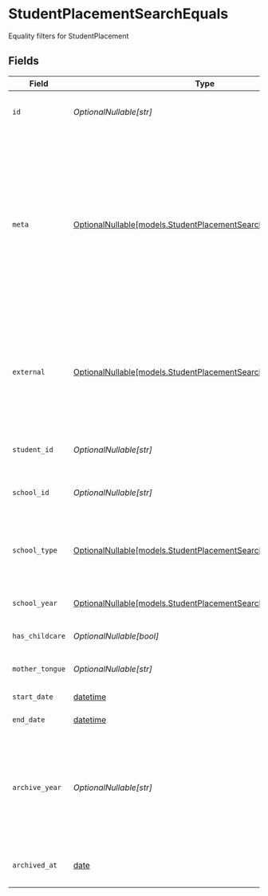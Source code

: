 # StudentPlacementSearchEquals

Equality filters for StudentPlacement


## Fields

| Field                                                                                                                                                                                  | Type                                                                                                                                                                                   | Required                                                                                                                                                                               | Description                                                                                                                                                                            | Example                                                                                                                                                                                |
| -------------------------------------------------------------------------------------------------------------------------------------------------------------------------------------- | -------------------------------------------------------------------------------------------------------------------------------------------------------------------------------------- | -------------------------------------------------------------------------------------------------------------------------------------------------------------------------------------- | -------------------------------------------------------------------------------------------------------------------------------------------------------------------------------------- | -------------------------------------------------------------------------------------------------------------------------------------------------------------------------------------- |
| `id`                                                                                                                                                                                   | *OptionalNullable[str]*                                                                                                                                                                | :heavy_minus_sign:                                                                                                                                                                     | Unique identifier for the StudentPlacement                                                                                                                                             | 123e4567-e89b-12d3-a456-426614174000                                                                                                                                                   |
| `meta`                                                                                                                                                                                 | [OptionalNullable[models.StudentPlacementSearchEqualsMeta]](../models/studentplacementsearchequalsmeta.md)                                                                             | :heavy_minus_sign:                                                                                                                                                                     | Metadata information for the StudentPlacement                                                                                                                                          | {<br/>"createdAt": "2024-01-15T10:30:00Z",<br/>"createdBy": "123e4567-e89b-12d3-a456-426614174000",<br/>"updatedAt": "2024-01-15T10:30:00Z",<br/>"updatedBy": "123e4567-e89b-12d3-a456-426614174000"<br/>} |
| `external`                                                                                                                                                                             | [OptionalNullable[models.StudentPlacementSearchEqualsExternal]](../models/studentplacementsearchequalsexternal.md)                                                                     | :heavy_minus_sign:                                                                                                                                                                     | External is a reusable object that can be used to store external information about the student placement from another system, used for third-party integration tracking.               | {<br/>"sourceID": "example",<br/>"source": "example"<br/>}                                                                                                                             |
| `student_id`                                                                                                                                                                           | *OptionalNullable[str]*                                                                                                                                                                | :heavy_minus_sign:                                                                                                                                                                     | The ID of the student the placement belongs to                                                                                                                                         | 123e4567-e89b-12d3-a456-426614174000                                                                                                                                                   |
| `school_id`                                                                                                                                                                            | *OptionalNullable[str]*                                                                                                                                                                | :heavy_minus_sign:                                                                                                                                                                     | The ID of the school the student is placed in                                                                                                                                          | 123e4567-e89b-12d3-a456-426614174000                                                                                                                                                   |
| `school_type`                                                                                                                                                                          | [OptionalNullable[models.StudentPlacementSearchEqualsSchoolType]](../models/studentplacementsearchequalsschooltype.md)                                                                 | :heavy_minus_sign:                                                                                                                                                                     | The school type for the student, if not provided on Create, the school type will be fetched from the school.                                                                           |                                                                                                                                                                                        |
| `school_year`                                                                                                                                                                          | [OptionalNullable[models.StudentPlacementSearchEqualsSchoolYear]](../models/studentplacementsearchequalsschoolyear.md)                                                                 | :heavy_minus_sign:                                                                                                                                                                     | The school year the student is placed in                                                                                                                                               |                                                                                                                                                                                        |
| `has_childcare`                                                                                                                                                                        | *OptionalNullable[bool]*                                                                                                                                                               | :heavy_minus_sign:                                                                                                                                                                     | Whether the student has childcare                                                                                                                                                      | true                                                                                                                                                                                   |
| `mother_tongue`                                                                                                                                                                        | *OptionalNullable[str]*                                                                                                                                                                | :heavy_minus_sign:                                                                                                                                                                     | The mother tongue of the student                                                                                                                                                       | example                                                                                                                                                                                |
| `start_date`                                                                                                                                                                           | [datetime](https://docs.python.org/3/library/datetime.html#datetime-objects)                                                                                                           | :heavy_minus_sign:                                                                                                                                                                     | The start date of the placement                                                                                                                                                        | 2024-01-15                                                                                                                                                                             |
| `end_date`                                                                                                                                                                             | [datetime](https://docs.python.org/3/library/datetime.html#datetime-objects)                                                                                                           | :heavy_minus_sign:                                                                                                                                                                     | The end date of the placement                                                                                                                                                          | 2024-01-15                                                                                                                                                                             |
| `archive_year`                                                                                                                                                                         | *OptionalNullable[str]*                                                                                                                                                                | :heavy_minus_sign:                                                                                                                                                                     | The year the placement was archived for the student, in the format YYYY_YYYY where the first year is the autumn and the second year is the spring.                                     | example                                                                                                                                                                                |
| `archived_at`                                                                                                                                                                          | [date](https://docs.python.org/3/library/datetime.html#date-objects)                                                                                                                   | :heavy_minus_sign:                                                                                                                                                                     | The timestamp the placement was archived for the student                                                                                                                               | 2024-01-15T10:30:00Z                                                                                                                                                                   |